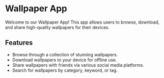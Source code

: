 # Wallpaper App

Welcome to our Wallpaper App! This app allows users to browse, download, and share high-quality wallpapers for their devices.

## Features

- Browse through a collection of stunning wallpapers.
- Download wallpapers to your device for offline use.
- Share wallpapers with friends via various social media platforms.
- Search for wallpapers by category, keyword, or tag.
